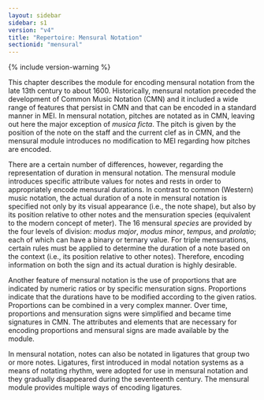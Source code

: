 ```yaml
---
layout: sidebar
sidebar: s1
version: "v4"
title: "Repertoire: Mensural Notation"
sectionid: "mensural"
---
```


{% include version-warning %}

This chapter describes the module for encoding mensural notation from the late 13th century to about 1600. Historically, mensural notation preceded the development of Common Music Notation (CMN) and it included a wide range of features that persist in CMN and that can be encoded in a standard manner in MEI. In mensural notation, pitches are notated as in CMN, leaving out here the major exception of *musica ficta*. The pitch is given by the position of the note on the staff and the current clef as in CMN, and the mensural module introduces no modification to MEI regarding how pitches are encoded.

There are a certain number of differences, however, regarding the representation of duration in mensural notation. The mensural module introduces specific attribute values for notes and rests in order to appropriately encode mensural durations. In contrast to common (Western) music notation, the actual duration of a note in mensural notation is specified not only by its visual appearance (i.e., the note shape), but also by its position relative to other notes and the mensuration species (equivalent to the modern concept of meter). The 16 mensural *species* are provided by the four levels of division: *modus major*, *modus minor*, *tempus*, and *prolatio*; each of which can have a binary or ternary value. For triple mensurations, certain rules must be applied to determine the duration of a note based on the context (i.e., its position relative to other notes). Therefore, encoding information on both the sign and its actual duration is highly desirable.

Another feature of mensural notation is the use of proportions that are indicated by numeric ratios or by specific mensuration signs. Proportions indicate that the durations have to be modified according to the given ratios. Proportions can be combined in a very complex manner. Over time, proportions and mensuration signs were simplified and became time signatures in CMN. The attributes and elements that are necessary for encoding proportions and mensural signs are made available by the module.

In mensural notation, notes can also be notated in ligatures that group two or more notes. Ligatures, first introduced in modal notation systems as a means of notating rhythm, were adopted for use in mensural notation and they gradually disappeared during the seventeenth century. The mensural module provides multiple ways of encoding ligatures.
